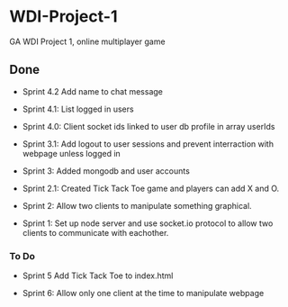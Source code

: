 # WDI-Project-1
GA WDI Project 1, online multiplayer game

## Done 

* Sprint 4.2
Add name to chat message

* Sprint 4.1:
List logged in users

* Sprint 4.0:
Client socket ids linked to user db profile in array userIds

* Sprint 3.1:
Add logout to user sessions and prevent interraction with webpage unless logged in

* Sprint 3:
Added mongodb and user accounts

* Sprint 2.1:
Created Tick Tack Toe game and players can add X and O.

* Sprint 2:
Allow two clients to manipulate something graphical.

* Sprint 1:
Set up node server and use socket.io protocol to allow two clients to communicate with eachother.


### To Do

* Sprint 5
Add Tick Tack Toe to index.html

* Sprint 6:
Allow only one client at the time to manipulate webpage

